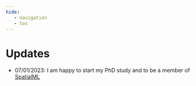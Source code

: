 ```yaml
---
hide:
   - navigation
   - toc
---
```


# Updates

- 07/01/2023: I am happy to start my PhD study and to be a member of [SpatialML](https://spatialml.net/)